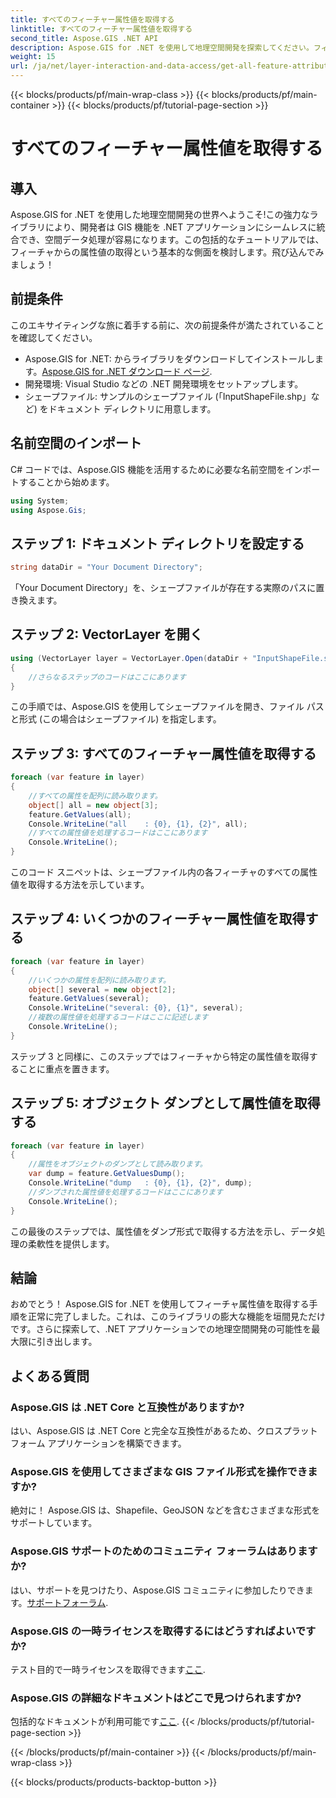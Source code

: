```yaml
---
title: すべてのフィーチャー属性値を取得する
linktitle: すべてのフィーチャー属性値を取得する
second_title: Aspose.GIS .NET API
description: Aspose.GIS for .NET を使用して地理空間開発を探索してください。フィーチャの属性値をシームレスに取得します。今すぐダウンロードして、空間コーディングの冒険に出かけましょう。
weight: 15
url: /ja/net/layer-interaction-and-data-access/get-all-feature-attribute-values/
---
```


{{< blocks/products/pf/main-wrap-class >}}
{{< blocks/products/pf/main-container >}}
{{< blocks/products/pf/tutorial-page-section >}}

# すべてのフィーチャー属性値を取得する

## 導入
Aspose.GIS for .NET を使用した地理空間開発の世界へようこそ!この強力なライブラリにより、開発者は GIS 機能を .NET アプリケーションにシームレスに統合でき、空間データ処理が容易になります。この包括的なチュートリアルでは、フィーチャからの属性値の取得という基本的な側面を検討します。飛び込んでみましょう！
## 前提条件
このエキサイティングな旅に着手する前に、次の前提条件が満たされていることを確認してください。
-  Aspose.GIS for .NET: からライブラリをダウンロードしてインストールします。[Aspose.GIS for .NET ダウンロード ページ](https://releases.aspose.com/gis/net/).
- 開発環境: Visual Studio などの .NET 開発環境をセットアップします。
- シェープファイル: サンプルのシェープファイル (「InputShapeFile.shp」など) をドキュメント ディレクトリに用意します。
## 名前空間のインポート
C# コードでは、Aspose.GIS 機能を活用するために必要な名前空間をインポートすることから始めます。
```csharp
using System;
using Aspose.Gis;
```
## ステップ 1: ドキュメント ディレクトリを設定する
```csharp
string dataDir = "Your Document Directory";
```
「Your Document Directory」を、シェープファイルが存在する実際のパスに置き換えます。
## ステップ 2: VectorLayer を開く
```csharp
using (VectorLayer layer = VectorLayer.Open(dataDir + "InputShapeFile.shp", Drivers.Shapefile))
{
    //さらなるステップのコードはここにあります
}
```
この手順では、Aspose.GIS を使用してシェープファイルを開き、ファイル パスと形式 (この場合はシェープファイル) を指定します。
## ステップ 3: すべてのフィーチャー属性値を取得する
```csharp
foreach (var feature in layer)
{
    //すべての属性を配列に読み取ります。
    object[] all = new object[3];
    feature.GetValues(all);
    Console.WriteLine("all    : {0}, {1}, {2}", all);
    //すべての属性値を処理するコードはここにあります
    Console.WriteLine();
}
```
このコード スニペットは、シェープファイル内の各フィーチャのすべての属性値を取得する方法を示しています。
## ステップ 4: いくつかのフィーチャー属性値を取得する
```csharp
foreach (var feature in layer)
{
    //いくつかの属性を配列に読み取ります。
    object[] several = new object[2];
    feature.GetValues(several);
    Console.WriteLine("several: {0}, {1}", several);
    //複数の属性値を処理するコードはここに記述します
    Console.WriteLine();
}
```
ステップ 3 と同様に、このステップではフィーチャから特定の属性値を取得することに重点を置きます。
## ステップ 5: オブジェクト ダンプとして属性値を取得する
```csharp
foreach (var feature in layer)
{
    //属性をオブジェクトのダンプとして読み取ります。
    var dump = feature.GetValuesDump();
    Console.WriteLine("dump   : {0}, {1}, {2}", dump);
    //ダンプされた属性値を処理するコードはここにあります
    Console.WriteLine();
}
```
この最後のステップでは、属性値をダンプ形式で取得する方法を示し、データ処理の柔軟性を提供します。
## 結論
おめでとう！ Aspose.GIS for .NET を使用してフィーチャ属性値を取得する手順を正常に完了しました。これは、このライブラリの膨大な機能を垣間見ただけです。さらに探索して、.NET アプリケーションでの地理空間開発の可能性を最大限に引き出します。
## よくある質問
### Aspose.GIS は .NET Core と互換性がありますか?
はい、Aspose.GIS は .NET Core と完全な互換性があるため、クロスプラットフォーム アプリケーションを構築できます。
### Aspose.GIS を使用してさまざまな GIS ファイル形式を操作できますか?
絶対に！ Aspose.GIS は、Shapefile、GeoJSON などを含むさまざまな形式をサポートしています。
### Aspose.GIS サポートのためのコミュニティ フォーラムはありますか?
はい、サポートを見つけたり、Aspose.GIS コミュニティに参加したりできます。[サポートフォーラム](https://forum.aspose.com/c/gis/33).
### Aspose.GIS の一時ライセンスを取得するにはどうすればよいですか?
テスト目的で一時ライセンスを取得できます[ここ](https://purchase.aspose.com/temporary-license/).
### Aspose.GIS の詳細なドキュメントはどこで見つけられますか?
包括的なドキュメントが利用可能です[ここ](https://reference.aspose.com/gis/net/).
{{< /blocks/products/pf/tutorial-page-section >}}

{{< /blocks/products/pf/main-container >}}
{{< /blocks/products/pf/main-wrap-class >}}

{{< blocks/products/products-backtop-button >}}
